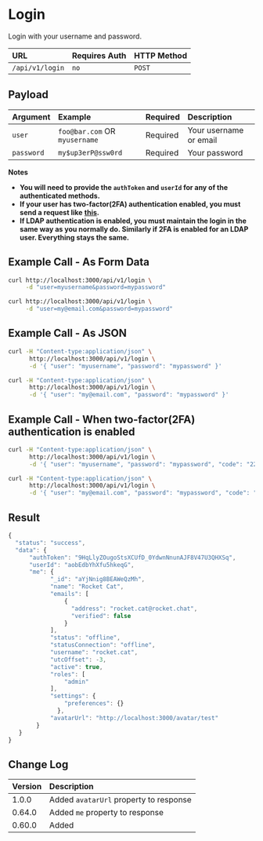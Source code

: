 # Login

Login with your username and password.

| URL | Requires Auth | HTTP Method |
| :--- | :--- | :--- |
| `/api/v1/login` | `no` | `POST` |

## Payload

| Argument | Example | Required | Description |
| :--- | :--- | :--- | :--- |
| `user` | `foo@bar.com` OR `myusername` | Required | Your username or email |
| `password` | `my$up3erP@ssw0rd` | Required | Your password |

**Notes**

* **You will need to provide the `authToken` and `userId` for any of the authenticated methods.**  
* **If your user has two-factor\(2FA\) authentication enabled, you must send a request like** [**this**](login.md#example-call---when-two-factor2fa-authentication-is-enabled)**.**  
* **If LDAP authentication is enabled, you must maintain the login in the same way as you normally do. Similarly if 2FA is enabled for an LDAP user. Everything stays the same.**  

## Example Call - As Form Data

```bash
curl http://localhost:3000/api/v1/login \
     -d "user=myusername&password=mypassword"
```

```bash
curl http://localhost:3000/api/v1/login \
     -d "user=my@email.com&password=mypassword"
```

## Example Call - As JSON

```bash
curl -H "Content-type:application/json" \
      http://localhost:3000/api/v1/login \
      -d '{ "user": "myusername", "password": "mypassword" }'
```

```bash
curl -H "Content-type:application/json" \
      http://localhost:3000/api/v1/login \
      -d '{ "user": "my@email.com", "password": "mypassword" }'
```

## Example Call - When two-factor\(2FA\) authentication is enabled

```bash
curl -H "Content-type:application/json" \
      http://localhost:3000/api/v1/login \
      -d '{ "user": "myusername", "password": "mypassword", "code": "224610" }'
```

```bash
curl -H "Content-type:application/json" \
      http://localhost:3000/api/v1/login \
      -d '{ "user": "my@email.com", "password": "mypassword", "code": "224610" }'
```

## Result

```javascript
{
  "status": "success",
  "data": {
      "authToken": "9HqLlyZOugoStsXCUfD_0YdwnNnunAJF8V47U3QHXSq",
      "userId": "aobEdbYhXfu5hkeqG",
      "me": {
            "_id": "aYjNnig8BEAWeQzMh",
            "name": "Rocket Cat",
            "emails": [
                {
                  "address": "rocket.cat@rocket.chat",
                  "verified": false
                }
            ],
            "status": "offline",
            "statusConnection": "offline",
            "username": "rocket.cat",
            "utcOffset": -3,
            "active": true,
            "roles": [
                "admin"
            ],
            "settings": {
                "preferences": {}
              },
            "avatarUrl": "http://localhost:3000/avatar/test"
        }
   }
}
```

## Change Log

| Version | Description |
| :--- | :--- |
| 1.0.0 | Added `avatarUrl` property to response |
| 0.64.0 | Added `me` property to response |
| 0.60.0 | Added |

